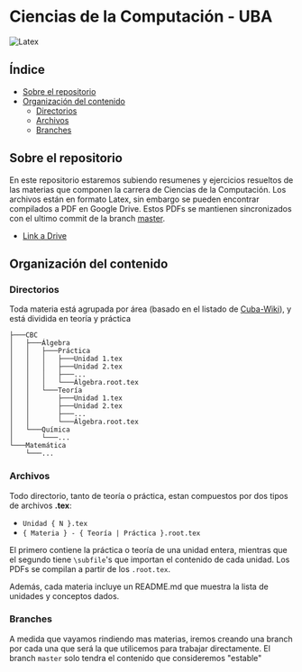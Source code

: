 # Ciencias de la Computación - UBA <!-- omit in toc -->

![Latex](https://github.com/EzequielRamis/ComputacionUBA/workflows/Latex/badge.svg?branch=master)

## Índice <!-- omit in toc -->

- [Sobre el repositorio](#sobre-el-repositorio)
- [Organización del contenido](#organización-del-contenido)
  - [Directorios](#directorios)
  - [Archivos](#archivos)
  - [Branches](#branches)

## Sobre el repositorio

En este repositorio estaremos subiendo resumenes y ejercicios resueltos de las materias que componen la carrera de Ciencias de la Computación.
Los archivos están en formato Latex, sin embargo se pueden encontrar compilados a PDF en Google Drive. Estos PDFs se mantienen sincronizados con el ultimo commit de la branch [master](https://github.com/EzequielRamis/ComputacionUBA/tree/master).

- [Link a Drive](https://drive.google.com/folderview?id=1KCt-wgOvoMxxG1Kntyqh-ikI0OhEqUVK)

## Organización del contenido

### Directorios

Toda materia está agrupada por área (basado en el listado de [Cuba-Wiki](https://www.cubawiki.com.ar/index.php/Lista_de_materias_de_computaci%C3%B3n)), y está dividida en teoría y práctica

```none
├───CBC
│   ├───Álgebra
│   │   ├───Práctica
│   │   │   ├───Unidad 1.tex
│   │   │   ├───Unidad 2.tex
│   │   │   ├───...
│   │   │   └───Álgebra.root.tex
│   │   └───Teoría
│   │       ├───Unidad 1.tex
│   │       ├───Unidad 2.tex
│   │       ├───...
│   │       └───Álgebra.root.tex
│   └───Química
│       └───...
└───Matemática
    └───...
```

### Archivos

Todo directorio, tanto de teoría o práctica, estan compuestos por dos tipos de archivos **.tex**:

- `Unidad { N }.tex`
- `{ Materia } - { Teoría | Práctica }.root.tex`

El primero contiene la práctica o teoría de una unidad entera, mientras que el segundo tiene `\subfile`'s que importan el contenido de cada unidad. Los PDFs se compilan a partir de los `.root.tex`.

Además, cada materia incluye un README.md que muestra la lista de unidades y conceptos dados.

### Branches

A medida que vayamos rindiendo mas materias, iremos creando una branch por cada una que será la que utilicemos para trabajar directamente. El branch `master` solo tendra el contenido que consideremos "estable"
